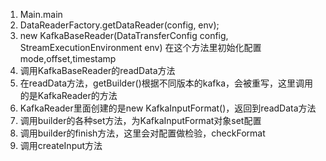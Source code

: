 1. Main.main
2. DataReaderFactory.getDataReader(config, env);
3. new KafkaBaseReader(DataTransferConfig config, StreamExecutionEnvironment env)
   在这个方法里初始化配置mode,offset,timestamp
4. 调用KafkaBaseReader的readData方法
5. 在readData方法，getBuilder()根据不同版本的kafka，会被重写，这里调用的是KafkaReader的方法
6. KafkaReader里面创建的是new KafkaInputFormat()，返回到readData方法
7. 调用builder的各种set方法，为KafkaInputFormat对象set配置
8. 调用builder的finish方法，这里会对配置做检验，checkFormat
9. 调用createInput方法

